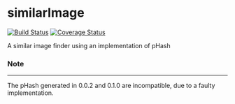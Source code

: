 similarImage
============
[![Build Status](https://travis-ci.org/dozedoff/similarImage.png?branch=master)](https://travis-ci.org/dozedoff/similarImage) [![Coverage Status](https://coveralls.io/repos/dozedoff/similarImage/badge.png?branch=master)](https://coveralls.io/r/dozedoff/similarImage?branch=master)

A similar image finder using an implementation of pHash

### Note
------
The pHash generated in 0.0.2 and 0.1.0 are incompatible, due to a faulty implementation.
